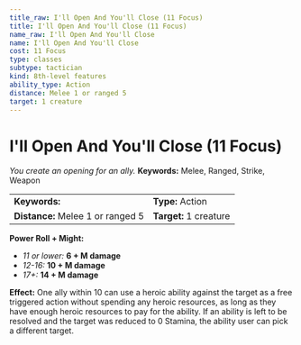 ```yaml
---
title_raw: I'll Open And You'll Close (11 Focus)
title: I'll Open And You'll Close (11 Focus)
name_raw: I'll Open And You'll Close
name: I'll Open And You'll Close
cost: 11 Focus
type: classes
subtype: tactician
kind: 8th-level features
ability_type: Action
distance: Melee 1 or ranged 5
target: 1 creature
---
```


# I'll Open And You'll Close (11 Focus)

*You create an opening for an ally.* **Keywords:** Melee, Ranged, Strike, Weapon

|                                   |                        |
| :-------------------------------- | :--------------------- |
| **Keywords:**                     | **Type:** Action       |
| **Distance:** Melee 1 or ranged 5 | **Target:** 1 creature |

**Power Roll + Might:**

- *11 or lower:* **6 + M damage**
- *12-16:* **10 + M damage**
- *17+:* **14 + M damage**

**Effect:** One ally within 10 can use a heroic ability against the target as a free triggered action without spending any heroic resources, as long as they have enough heroic resources to pay for the ability. If an ability is left to be resolved and the target was reduced to 0 Stamina, the ability user can pick a different target.
